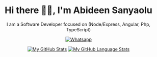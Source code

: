 <div align="center">
<h1 align="center">Hi there 👋🏾, I'm Abideen Sanyaolu</h1>
  <p>I am a Software Developer focused on (Node/Express, Angular, Php, TypeScript)</p>

<!--
**Sanyaolu123/Sanyaolu123** is a ✨ _special_ ✨ repository because its `README.md` (this file) appears on your GitHub profile.

Here are some ideas to get you started:

- 🔭 I’m currently working on ...
- 🌱 I’m currently learning ...
- 👯 I’m looking to collaborate on ...
- 🤔 I’m looking for help with ...
- 💬 Ask me about ...
- 📫 How to reach me: ...
- 😄 Pronouns: ...
- ⚡ Fun fact: ...
-->
<a href='https://wa.me/2349025098774?text=Hello%20Abideen' target="_blank"><img alt='Whatsapp' src='https://img.shields.io/badge/Whatsapp-100000?style=for-the-badge&logo=Whatsapp&logoColor=FFFFFF&labelColor=00FF04&color=00FF0D'/></a>
  
[![My GitHub Stats](https://github-readme-stats.vercel.app/api/?username=Sanyaolu123&count_private=true&theme=tokyonight&showicons=true)]()
[![My GitHub Language Stats](https://github-readme-stats.vercel.app/api/top-langs/?username=Sanyaolu123&langs_count=5&theme=tokyonight)]()

  </div>
